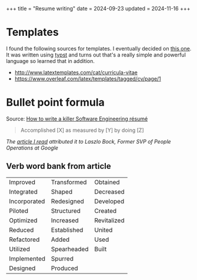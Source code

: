 +++
title = "Resume writing"
date = 2024-09-23
updated = 2024-11-16
+++

# Templates

I found the following sources for templates.
I eventually decided on [this one](https://github.com/azzamsa/cv-template/).
It was written using [typst](https://typst.app/) and turns out that's a really simple and powerful language so learned that in addition.

- <http://www.latextemplates.com/cat/curricula-vitae>
- <https://www.overleaf.com/latex/templates/tagged/cv/page/1>

# Bullet point formula

Source: [How to write a killer Software Engineering résumé][killer_resume]

> Accomplished [X] as measured by [Y] by doing [Z]

_The [article I read][killer_resume] attributed it to Laszlo Bock, Former SVP of People Operations at Google_

## Verb word bank from article

|              |             |             |
| :----------- | :---------- | :---------- |
| Improved     | Transformed | Obtained    |
| Integrated   | Shaped      | Decreased   |
| Incorporated | Redesigned  | Developed   |
| Piloted      | Structured  | Created     |
| Optimized    | Increased   | Revitalized |
| Reduced      | Established | United      |
| Refactored   | Added       | Used        |
| Utilized     | Spearheaded | Built       |
| Implemented  | Spurred     |             |
| Designed     | Produced    |             |

[killer_resume]: https://www.freecodecamp.org/news/writing-a-killer-software-engineering-resume-b11c91ef699d/
